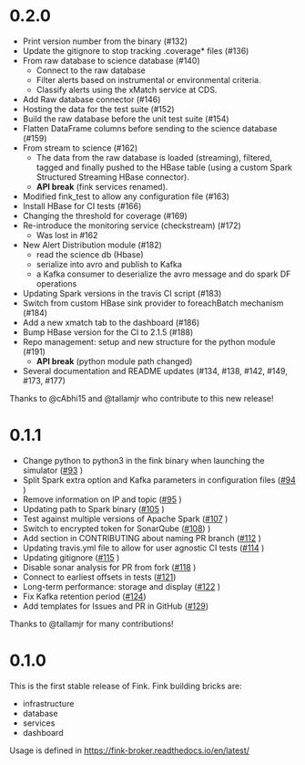 # 0.2.0

- Print version number from the binary (#132)
- Update the gitignore to stop tracking .coverage* files (#136)
- From raw database to science database (#140)
  - Connect to the raw database
  - Filter alerts based on instrumental or environmental criteria.
  - Classify alerts using the xMatch service at CDS.
- Add Raw database connector (#146)
- Hosting the data for the test suite (#152)
- Build the raw database before the unit test suite (#154)
- Flatten DataFrame columns before sending to the science database (#159)
- From stream to science (#162)
  - The data from the raw database is loaded (streaming), filtered, tagged and finally pushed to the HBase table (using a custom Spark Structured Streaming HBase connector).
  - **API break** (fink services renamed).
- Modified fink_test to allow any configuration file (#163)
- Install HBase for CI tests (#166)
- Changing the threshold for coverage (#169)
- Re-introduce the monitoring service (checkstream) (#172)
  - Was lost in #162
- New Alert Distribution module (#182)
  - read the science db (Hbase)
  - serialize into avro and publish to Kafka
  - a Kafka consumer to deserialize the avro message and do spark DF operations
- Updating Spark versions in the travis CI script (#183)
- Switch from custom HBase sink provider to foreachBatch mechanism (#184)
- Add a new xmatch tab to the dashboard (#186)
- Bump HBase version for the CI to 2.1.5 (#188)
- Repo management: setup and new structure for the python module (#191)
  - **API break** (python module path changed)
- Several documentation and README updates (#134, #138, #142, #149, #173, #177)

Thanks to @cAbhi15 and @tallamjr who contribute to this new release!

# 0.1.1

* Change python to python3 in the fink binary when launching the simulator ([#93](https://github.com/astrolabsoftware/fink-broker/pull/93) )
* Split Spark extra option and Kafka parameters in configuration files ([#94](https://github.com/astrolabsoftware/fink-broker/pull/94) )
* Remove information on IP and topic ([#95](https://github.com/astrolabsoftware/fink-broker/pull/95) )
* Updating path to Spark binary ([#105](https://github.com/astrolabsoftware/fink-broker/pull/105) )
* Test against multiple versions of Apache Spark ([#107](https://github.com/astrolabsoftware/fink-broker/pull/107) )
* Switch to encrypted token for SonarQube ([#108](https://github.com/astrolabsoftware/fink-broker/pull/108)) )
* Add section in CONTRIBUTING about naming PR branch ([#112](https://github.com/astrolabsoftware/fink-broker/pull/112) )
* Updating travis.yml file to allow for user agnostic CI tests ([#114](https://github.com/astrolabsoftware/fink-broker/pull/114) )
* Updating gitignore ([#115](https://github.com/astrolabsoftware/fink-broker/pull/115) )
* Disable sonar analysis for PR from fork ([#118](https://github.com/astrolabsoftware/fink-broker/pull/118) )
* Connect to earliest offsets in tests ([#121](https://github.com/astrolabsoftware/fink-broker/pull/121))
* Long-term performance: storage and display ([#122](https://github.com/astrolabsoftware/fink-broker/pull/122) )
* Fix Kafka retention period ([#124](https://github.com/astrolabsoftware/fink-broker/pull/124))
* Add templates for Issues and PR in GitHub ([#129](https://github.com/astrolabsoftware/fink-broker/pull/129))

Thanks to @tallamjr for many contributions!

# 0.1.0

This is the first stable release of Fink. Fink building bricks are:

* infrastructure
* database
* services
* dashboard

Usage is defined in https://fink-broker.readthedocs.io/en/latest/
